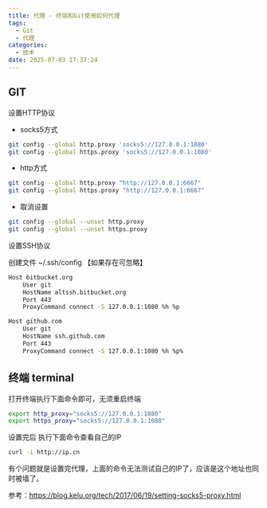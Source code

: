 ```yaml
---
title: 代理 - 终端和Git使用如何代理
tags:
  - Git
  - 代理
categories:
  - 技术
date: 2025-07-03 17:37:24
---
```


## GIT

设置HTTP协议

* socks5方式

```bash
git config --global http.proxy 'socks5://127.0.0.1:1080' 
git config --global https.proxy 'socks5://127.0.0.1:1080'
```

* http方式

```bash
git config --global http.proxy "http://127.0.0.1:6667"
git config --global https.proxy "http://127.0.0.1:6667"
```

* 取消设置

```bash
git config --global --unset http.proxy
git config --global --unset https.proxy
```

设置SSH协议

创建文件 ~/.ssh/config 【如果存在可忽略】

```bash
Host bitbucket.org
	User git
 	HostName altssh.bitbucket.org
 	Port 443
 	ProxyCommand connect -S 127.0.0.1:1080 %h %p

Host github.com
 	User git
 	HostName ssh.github.com
 	Port 443
 	ProxyCommand connect -S 127.0.0.1:1080 %h %p%
```

## 终端 terminal

打开终端执行下面命令即可，无须重启终端

```bash
export http_proxy="socks5://127.0.0.1:1080"
export https_proxy="socks5://127.0.0.1:1080"
```

设置完后 执行下面命令查看自己的IP

```bash
curl -i http://ip.cn
```

有个问题就是设置完代理，上面的命令无法测试自己的IP了，应该是这个地址也同时被墙了。

参考：https://blog.kelu.org/tech/2017/06/19/setting-socks5-proxy.html
